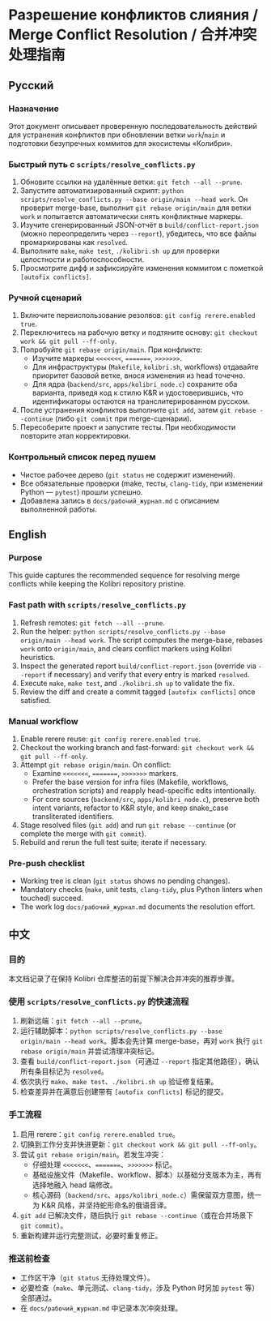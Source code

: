 # Разрешение конфликтов слияния / Merge Conflict Resolution / 合并冲突处理指南

## Русский

### Назначение
Этот документ описывает проверенную последовательность действий для устранения конфликтов при обновлении ветки `work`/`main` и подготовки безупречных коммитов для экосистемы «Колибри».

### Быстрый путь с `scripts/resolve_conflicts.py`
1. Обновите ссылки на удалённые ветки: `git fetch --all --prune`.
2. Запустите автоматизированный скрипт: `python scripts/resolve_conflicts.py --base origin/main --head work`. Он проверит merge-base, выполнит `git rebase origin/main` для ветки `work` и попытается автоматически снять конфликтные маркеры.
3. Изучите сгенерированный JSON-отчёт в `build/conflict-report.json` (можно переопределить через `--report`), убедитесь, что все файлы промаркированы как `resolved`.
4. Выполните `make`, `make test`, `./kolibri.sh up` для проверки целостности и работоспособности.
5. Просмотрите дифф и зафиксируйте изменения коммитом с пометкой `[autofix conflicts]`.

### Ручной сценарий
1. Включите переиспользование резолвов: `git config rerere.enabled true`.
2. Переключитесь на рабочую ветку и подтяните основу: `git checkout work && git pull --ff-only`.
3. Попробуйте `git rebase origin/main`. При конфликте:
   - Изучите маркеры `<<<<<<<`, `=======`, `>>>>>>>`.
   - Для инфраструктуры (`Makefile`, `kolibri.sh`, workflows) отдавайте приоритет базовой ветке, внося изменения из head точечно.
   - Для ядра (`backend/src`, `apps/kolibri_node.c`) сохраните оба варианта, приведя код к стилю K&R и удостоверившись, что идентификаторы остаются на транслитерированном русском.
4. После устранения конфликтов выполните `git add`, затем `git rebase --continue` (либо `git commit` при merge-сценарии).
5. Пересоберите проект и запустите тесты. При необходимости повторите этап корректировки.

### Контрольный список перед пушем
- Чистое рабочее дерево (`git status` не содержит изменений).
- Все обязательные проверки (make, тесты, `clang-tidy`, при изменении Python — `pytest`) прошли успешно.
- Добавлена запись в `docs/рабочий_журнал.md` с описанием выполненной работы.

## English

### Purpose
This guide captures the recommended sequence for resolving merge conflicts while keeping the Kolibri repository pristine.

### Fast path with `scripts/resolve_conflicts.py`
1. Refresh remotes: `git fetch --all --prune`.
2. Run the helper: `python scripts/resolve_conflicts.py --base origin/main --head work`. The script computes the merge-base, rebases `work` onto `origin/main`, and clears conflict markers using Kolibri heuristics.
3. Inspect the generated report `build/conflict-report.json` (override via `--report` if necessary) and verify that every entry is marked `resolved`.
4. Execute `make`, `make test`, and `./kolibri.sh up` to validate the fix.
5. Review the diff and create a commit tagged `[autofix conflicts]` once satisfied.

### Manual workflow
1. Enable rerere reuse: `git config rerere.enabled true`.
2. Checkout the working branch and fast-forward: `git checkout work && git pull --ff-only`.
3. Attempt `git rebase origin/main`. On conflict:
   - Examine `<<<<<<<`, `=======`, `>>>>>>>` markers.
   - Prefer the base version for infra files (Makefile, workflows, orchestration scripts) and reapply head-specific edits intentionally.
   - For core sources (`backend/src`, `apps/kolibri_node.c`), preserve both intent variants, refactor to K&R style, and keep snake_case transliterated identifiers.
4. Stage resolved files (`git add`) and run `git rebase --continue` (or complete the merge with `git commit`).
5. Rebuild and rerun the full test suite; iterate if necessary.

### Pre-push checklist
- Working tree is clean (`git status` shows no pending changes).
- Mandatory checks (`make`, unit tests, `clang-tidy`, plus Python linters when touched) succeed.
- The work log `docs/рабочий_журнал.md` documents the resolution effort.

## 中文

### 目的
本文档记录了在保持 Kolibri 仓库整洁的前提下解决合并冲突的推荐步骤。

### 使用 `scripts/resolve_conflicts.py` 的快速流程
1. 刷新远端：`git fetch --all --prune`。
2. 运行辅助脚本：`python scripts/resolve_conflicts.py --base origin/main --head work`。脚本会先计算 merge-base，再对 `work` 执行 `git rebase origin/main` 并尝试清理冲突标记。
3. 查看 `build/conflict-report.json`（可通过 `--report` 指定其他路径），确认所有条目标记为 `resolved`。
4. 依次执行 `make`、`make test`、`./kolibri.sh up` 验证修复结果。
5. 检查差异并在满意后创建带有 `[autofix conflicts]` 标记的提交。

### 手工流程
1. 启用 rerere：`git config rerere.enabled true`。
2. 切换到工作分支并快进更新：`git checkout work && git pull --ff-only`。
3. 尝试 `git rebase origin/main`。若发生冲突：
   - 仔细处理 `<<<<<<<`、`=======`、`>>>>>>>` 标记。
   - 基础设施文件（Makefile、workflow、脚本）以基础分支版本为主，再有选择地融入 head 端修改。
   - 核心源码（`backend/src`、`apps/kolibri_node.c`）需保留双方意图，统一为 K&R 风格，并坚持蛇形命名的俄语音译。
4. `git add` 已解决文件，随后执行 `git rebase --continue`（或在合并场景下 `git commit`）。
5. 重新构建并运行完整测试，必要时重复修正。

### 推送前检查
- 工作区干净（`git status` 无待处理文件）。
- 必要检查（`make`、单元测试、`clang-tidy`，涉及 Python 时另加 `pytest` 等）全部通过。
- 在 `docs/рабочий_журнал.md` 中记录本次冲突处理。
